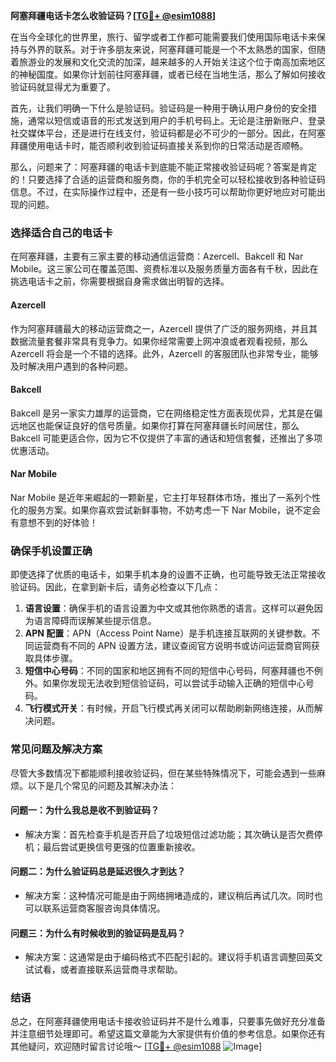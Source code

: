 **阿塞拜疆电话卡怎么收验证码？[[TG💪+ @esim1088](https://t.me/s/esim1088)]**

在当今全球化的世界里，旅行、留学或者工作都可能需要我们使用国际电话卡来保持与外界的联系。对于许多朋友来说，阿塞拜疆可能是一个不太熟悉的国家，但随着旅游业的发展和文化交流的加深，越来越多的人开始关注这个位于南高加索地区的神秘国度。如果你计划前往阿塞拜疆，或者已经在当地生活，那么了解如何接收验证码就显得尤为重要了。

首先，让我们明确一下什么是验证码。验证码是一种用于确认用户身份的安全措施，通常以短信或语音的形式发送到用户的手机号码上。无论是注册新账户、登录社交媒体平台，还是进行在线支付，验证码都是必不可少的一部分。因此，在阿塞拜疆使用电话卡时，能否顺利收到验证码直接关系到你的日常活动是否顺畅。

那么，问题来了：阿塞拜疆的电话卡到底能不能正常接收验证码呢？答案是肯定的！只要选择了合适的运营商和服务商，你的手机完全可以轻松接收到各种验证码信息。不过，在实际操作过程中，还是有一些小技巧可以帮助你更好地应对可能出现的问题。

### 选择适合自己的电话卡

在阿塞拜疆，主要有三家主要的移动通信运营商：Azercell、Bakcell 和 Nar Mobile。这三家公司在覆盖范围、资费标准以及服务质量方面各有千秋，因此在挑选电话卡之前，你需要根据自身需求做出明智的选择。

#### Azercell
作为阿塞拜疆最大的移动运营商之一，Azercell 提供了广泛的服务网络，并且其数据流量套餐非常具有竞争力。如果你经常需要上网冲浪或者观看视频，那么 Azercell 将会是一个不错的选择。此外，Azercell 的客服团队也非常专业，能够及时解决用户遇到的各种问题。

#### Bakcell
Bakcell 是另一家实力雄厚的运营商，它在网络稳定性方面表现优异，尤其是在偏远地区也能保证良好的信号质量。如果你打算在阿塞拜疆长时间居住，那么 Bakcell 可能更适合你，因为它不仅提供了丰富的通话和短信套餐，还推出了多项优惠活动。

#### Nar Mobile
Nar Mobile 是近年来崛起的一颗新星，它主打年轻群体市场，推出了一系列个性化的服务方案。如果你喜欢尝试新鲜事物，不妨考虑一下 Nar Mobile，说不定会有意想不到的好体验！

### 确保手机设置正确

即使选择了优质的电话卡，如果手机本身的设置不正确，也可能导致无法正常接收验证码。因此，在拿到新卡后，请务必检查以下几点：

1. **语言设置**：确保手机的语言设置为中文或其他你熟悉的语言。这样可以避免因为语言障碍而误解某些提示信息。
2. **APN 配置**：APN（Access Point Name）是手机连接互联网的关键参数。不同运营商有不同的 APN 设置方法，建议查阅官方说明书或访问运营商官网获取具体步骤。
3. **短信中心号码**：不同的国家和地区拥有不同的短信中心号码，阿塞拜疆也不例外。如果你发现无法收到短信验证码，可以尝试手动输入正确的短信中心号码。
4. **飞行模式开关**：有时候，开启飞行模式再关闭可以帮助刷新网络连接，从而解决问题。

### 常见问题及解决方案

尽管大多数情况下都能顺利接收验证码，但在某些特殊情况下，可能会遇到一些麻烦。以下是几个常见的问题及其解决办法：

#### 问题一：为什么我总是收不到验证码？
- 解决方案：首先检查手机是否开启了垃圾短信过滤功能；其次确认是否欠费停机；最后尝试更换信号更强的位置重新接收。

#### 问题二：为什么验证码总是延迟很久才到达？
- 解决方案：这种情况可能是由于网络拥堵造成的，建议稍后再试几次。同时也可以联系运营商客服咨询具体情况。

#### 问题三：为什么有时候收到的验证码是乱码？
- 解决方案：这通常是由于编码格式不匹配引起的。建议将手机语言调整回英文试试看，或者直接联系运营商寻求帮助。

### 结语

总之，在阿塞拜疆使用电话卡接收验证码并不是什么难事，只要事先做好充分准备并注意细节处理即可。希望这篇文章能为大家提供有价值的参考信息。如果你还有其他疑问，欢迎随时留言讨论哦～ [[TG💪+ @esim1088](https://t.me/s/esim1088) ![Image](https://i.postimg.cc/4NQfJmqS/Snipaste-2025-05-13-00-14-12.png)]
